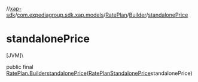 //[xap-sdk](../../../../index.md)/[com.expediagroup.sdk.xap.models](../../index.md)/[RatePlan](../index.md)/[Builder](index.md)/[standalonePrice](standalone-price.md)

# standalonePrice

[JVM]\

public final [RatePlan.Builder](index.md)[standalonePrice](standalone-price.md)([RatePlanStandalonePrice](../../-rate-plan-standalone-price/index.md)standalonePrice)
